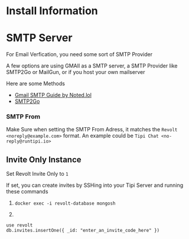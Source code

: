 # Install Information

# SMTP Server

For Email Verfication, you need some sort of SMTP Provider 

A few options are using GMAIl as a SMTP server, a SMTP Provider like SMTP2Go or MailGun, or if you host your own mailserver

Here are some Methods
- [Gmail SMTP Guide by Noted.lol](https://noted.lol/setup-gmail-smtp-sending-2023/)
- [SMTP2Go](https://get.smtp2go.com/cplmmj203pg7)

### SMTP From
Make Sure when setting the SMTP From Adress, it matches the `Revolt <noreply@example.com>` format. An example could be `Tipi Chat <no-reply@runtipi.io>`

## Invite Only Instance

Set Revolt Invite Only to `1`

If set, you can create invites by SSHing into your Tipi Server and running these commands

1. `docker exec -i revolt-database mongosh`

2.
```
use revolt
db.invites.insertOne({ _id: "enter_an_invite_code_here" })
```


